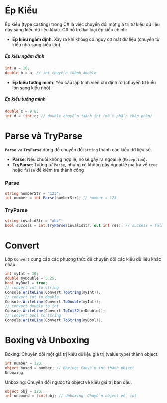 # Ép Kiểu

Ép kiểu (type casting) trong C# là việc chuyển đổi một giá trị từ kiểu dữ liệu này sang kiểu dữ liệu khác. C# hỗ trợ hai loại ép kiểu chính:

- **Ép kiểu ngầm định**: Xảy ra khi không có nguy cơ mất dữ liệu (chuyển từ kiểu nhỏ sang kiểu lớn).
##### Ép kiểu ngầm định
```csharp
int a = 10;
double b = a; // int chuyển thành double
```

- **Ép kiểu tường minh**: Yêu cầu lập trình viên chỉ định rõ (chuyển từ kiểu lớn sang kiểu nhỏ).

##### Ép kiểu tường minh
```csharp
double c = 9.8;
int d = (int)c; // double chuyển thành int (mất phần thập phân)
```
# Parse và TryParse

**`Parse`** và **`TryParse`** dùng để chuyển đổi `string` thành các kiểu dữ liệu số.

- **Parse**: Nếu chuỗi không hợp lệ, nó sẽ gây ra ngoại lệ (`Exception`).
- **TryParse**: Tương tự `Parse`, nhưng nó không gây ngoại lệ mà trả về `true` hoặc `false` để kiểm tra thành công.

### Parse
```csharp
string numberStr = "123";
int number = int.Parse(numberStr); // number = 123
```

### TryParse
```csharp
string invalidStr = "abc";
bool success = int.TryParse(invalidStr, out int res); // success = false, res = 0
```

# Convert

Lớp `Convert` cung cấp các phương thức để chuyển đổi các kiểu dữ liệu khác nhau.
```csharp
int myInt = 10;
double myDouble = 5.25;
bool myBool = true;
// convert int to string
Console.WriteLine(Convert.ToString(myInt));  
// convert int to double  
Console.WriteLine(Convert.ToDouble(myInt)); 
// convert double to int   
Console.WriteLine(Convert.ToInt32(myDouble)); 
// convert bool to string 
Console.WriteLine(Convert.ToString(myBool));   
```

# Boxing và Unboxing
Boxing: Chuyển đổi một giá trị kiểu dữ liệu giá trị (value type) thành object.
```csharp
int number = 123;
object boxed = number; // Boxing: Chuyển int thành object
Unboxing
```
Unboxing: Chuyển đổi ngược từ object về kiểu giá trị ban đầu.

```csharp
object obj = 123;
int unboxed = (int)obj; // Unboxing: Chuyển object về int
```